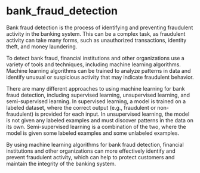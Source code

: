 # bank_fraud_detection

Bank fraud detection is the process of identifying and preventing fraudulent activity in the banking system. This can be a complex task, as fraudulent activity can take many forms, such as unauthorized transactions, identity theft, and money laundering.

To detect bank fraud, financial institutions and other organizations use a variety of tools and techniques, including machine learning algorithms. Machine learning algorithms can be trained to analyze patterns in data and identify unusual or suspicious activity that may indicate fraudulent behavior.

There are many different approaches to using machine learning for bank fraud detection, including supervised learning, unsupervised learning, and semi-supervised learning. In supervised learning, a model is trained on a labeled dataset, where the correct output (e.g., fraudulent or non-fraudulent) is provided for each input. In unsupervised learning, the model is not given any labeled examples and must discover patterns in the data on its own. Semi-supervised learning is a combination of the two, where the model is given some labeled examples and some unlabeled examples.

By using machine learning algorithms for bank fraud detection, financial institutions and other organizations can more effectively identify and prevent fraudulent activity, which can help to protect customers and maintain the integrity of the banking system.
